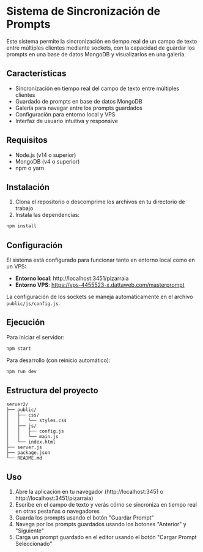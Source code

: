 # Sistema de Sincronización de Prompts

Este sistema permite la sincronización en tiempo real de un campo de texto entre múltiples clientes mediante sockets, con la capacidad de guardar los prompts en una base de datos MongoDB y visualizarlos en una galería.

## Características

- Sincronización en tiempo real del campo de texto entre múltiples clientes
- Guardado de prompts en base de datos MongoDB
- Galería para navegar entre los prompts guardados
- Configuración para entorno local y VPS
- Interfaz de usuario intuitiva y responsive

## Requisitos

- Node.js (v14 o superior)
- MongoDB (v4 o superior)
- npm o yarn

## Instalación

1. Clona el repositorio o descomprime los archivos en tu directorio de trabajo
2. Instala las dependencias:

```bash
npm install
```

## Configuración

El sistema está configurado para funcionar tanto en entorno local como en un VPS:

- **Entorno local**: http://localhost:3451/pizarraia
- **Entorno VPS**: https://vps-4455523-x.dattaweb.com/masterprompt

La configuración de los sockets se maneja automáticamente en el archivo `public/js/config.js`.

## Ejecución

Para iniciar el servidor:

```bash
npm start
```

Para desarrollo (con reinicio automático):

```bash
npm run dev
```

## Estructura del proyecto

```
server2/
├── public/
│   ├── css/
│   │   └── styles.css
│   ├── js/
│   │   ├── config.js
│   │   └── main.js
│   └── index.html
├── server.js
├── package.json
└── README.md
```

## Uso

1. Abre la aplicación en tu navegador (http://localhost:3451 o http://localhost:3451/pizarraia)
2. Escribe en el campo de texto y verás cómo se sincroniza en tiempo real en otras pestañas o navegadores
3. Guarda los prompts usando el botón "Guardar Prompt"
4. Navega por los prompts guardados usando los botones "Anterior" y "Siguiente"
5. Carga un prompt guardado en el editor usando el botón "Cargar Prompt Seleccionado"
